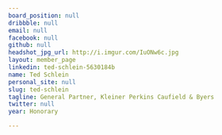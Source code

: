 ```yaml
---
board_position: null
dribbble: null
email: null
facebook: null
github: null
headshot_jpg_url: http://i.imgur.com/IuONw6c.jpg
layout: member_page
linkedin: ted-schlein-5630184b
name: Ted Schlein
personal_site: null
slug: ted-schlein
tagline: General Partner, Kleiner Perkins Caufield & Byers
twitter: null
year: Honorary

---
```

